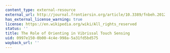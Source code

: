 ```yaml
---
content_type: external-resource
external_url: http://journal.frontiersin.org/article/10.3389/fnbeh.2012.00039/full
has_external_license_warning: true
license: https://en.wikipedia.org/wiki/All_rights_reserved
status: ''
title: The Role of Orienting in Vibrissal Touch Sensing
uid: 0997e150-0b00-4c4e-998a-5a31fd5bd575
wayback_url: ''
---
```

